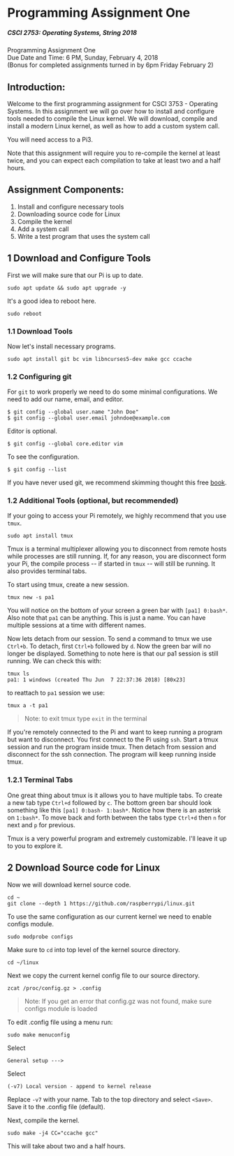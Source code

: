 # Programming Assignment One

##### CSCI 2753: Operating Systems, String 2018

Programming Assignment One  
Due Date and Time: 6 PM, Sunday, February 4, 2018  
(Bonus for completed assignments turned in by 6pm Friday February 2)  

## Introduction:
Welcome to the first programming assignment for CSCI 3753 - Operating Systems. In this assignment we will go over how to install and configure tools needed to compile the Linux kernel. We will download, compile and install a modern Linux kernel, as well as how to add a custom system call.

You will need access to a Pi3.

 Note that this assignment will require you to re-compile the kernel at least twice, and you can expect each compilation to take at least two and a half hours.

## Assignment Components:

  1. Install and configure necessary tools
  2. Downloading source code for Linux
  3. Compile the kernel
  4. Add a system call
  5. Write a test program that uses the system call


## 1 Download and Configure Tools

First we will make sure that our Pi is up to date.

```text
sudo apt update && sudo apt upgrade -y
```
It's a good idea to reboot here.

```text
sudo reboot
```

### 1.1 Download Tools

Now let's install necessary programs.

```text
sudo apt install git bc vim libncurses5-dev make gcc ccache
```

### 1.2 Configuring git

For `git` to work properly we need to do some minimal configurations. We need to add our name, email, and editor.

```text
$ git config --global user.name "John Doe"
$ git config --global user.email johndoe@example.com
```

Editor is optional.

```text
$ git config --global core.editor vim
```

To see the configuration.

```text
$ git config --list
```

If you have never used git, we recommend skimming thought this free [book](https://git-scm.com/book/en/v2).

### 1.2 Additional Tools (optional, but recommended)

If your going to access your Pi remotely, we highly recommend that you use `tmux`.

```text
sudo apt install tmux
```

Tmux is a terminal multiplexer allowing you to disconnect from remote hosts while processes are still running. If, for any reason, you are disconnect form your Pi, the compile process --  if started in `tmux` --  will still be running. It also provides terminal tabs.

To start using tmux, create a new session.

```text
tmux new -s pa1
```
You will notice on the bottom of your screen a green bar with `[pa1] 0:bash*`. Also note that `pa1` can be anything. This is just a name. You can have multiple sessions at a time with different names.

Now lets detach from our session. To send a command to tmux we use `Ctrl+b`. To detach, first `Ctrl+b` followed by `d`. Now the green bar will no longer be displayed. Something to note here is that our pa1 session is still running. We can check this with:

```text
tmux ls
pa1: 1 windows (created Thu Jun  7 22:37:36 2018) [80x23]
```
to reattach to `pa1` session we use:

```text
tmux a -t pa1
```
> Note: to exit tmux type `exit` in the terminal

If you're remotely connected to the Pi and want to keep running a program but want to disconnect. You first connect to the Pi using `ssh`. Start a tmux session and run the program inside tmux. Then detach from session and disconnect for the ssh connection. The program will keep running inside tmux.

### 1.2.1 Terminal Tabs

One great thing about tmux is it allows you to have multiple tabs. To create a new tab type `Ctrl+d` followed by `c`. The bottom green bar should look something like this `[pa1] 0:bash- 1:bash*`. Notice how there is an asterisk on `1:bash*`. To move back and forth between the tabs type `Ctrl+d` then `n` for next and `p` for previous.

Tmux is a very powerful program and extremely customizable. I'll leave it up to you to explore it.

## 2 Download Source code for Linux

Now we will download kernel source code.

```text
cd ~
git clone --depth 1 https://github.com/raspberrypi/linux.git
```

To use the same configuration as our current kernel we need to enable configs module.

```text
sudo modprobe configs
```

Make sure to `cd` into top level of the kernel source directory.

```text
cd ~/linux
```

Next we copy the current kernel config file to our source directory.

```text
zcat /proc/config.gz > .config
```
> Note: If you get an error that config.gz was not found, make sure configs module is loaded

To edit .config file using a menu run:

```text
sudo make menuconfig
```

Select

```text
General setup --->
```
Select

```text
(-v7) Local version - append to kernel release
```
Replace `-v7` with your name. Tab to the top directory and select `<Save>`. Save it to the .config file (default).

Next, compile the kernel.

```text
sudo make -j4 CC="ccache gcc"
```

This will take about two and a half hours.
